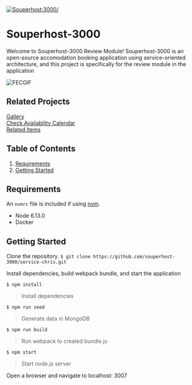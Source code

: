 [![Souperhost:3000/](https://circleci.com/gh/souperhost-3000/service-chris.svg?style=svg)](https://github.com/souperhost-3000/service-chris)
# Souperhost-3000
Welcome to Souperhost-3000 Review Module! Souperhost-3000 is an open-source accomodation booking application using service-oriented architecture, and this project is specifically for the review module in the application

![FECGIF](./FEC(Chris).gif)

## Related Projects
[Gallery](https://github.com/souperhost-3000/service-eric)\
[Check Availability Calendar](https://github.com/souperhost-3000/service-day-glow)\
[Related Items](https://github.com/souperhost-3000/service-dannyhannyford)

## Table of Contents

1. [Requirements](#requirements)
1. [Getting Started](#getting-started)

## Requirements

An `nvmrc` file is included if using [nvm](https://github.com/creationix/nvm).

- Node 6.13.0
- Docker

## Getting Started
Clone the repository.
`$ git clone https://github.com/souperhost-3000/service-chris.git`

Install dependencies, build webpack bundle, and start the application

`$ npm install`
> Install dependencies

`$ npm run seed`
> Generate data in MongoDB

`$ npm run build`
> Run webpack to created bundle.js

`$ npm start`
> Start node.js server

Open a browser and navigate to localhost: 3007

